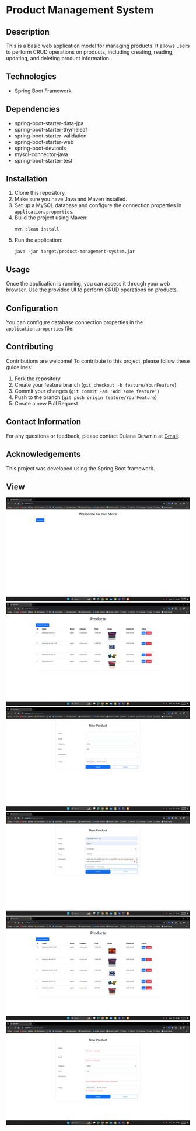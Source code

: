 
<!DOCTYPE html>
<html lang="en">
<head>
    <meta charset="UTF-8">
    <meta name="viewport" content="width=device-width, initial-scale=1.0">
</head>
<body>
    <h1>Product Management System</h1>
    <h2>Description</h2>
    <p>This is a basic web application model for managing products. It allows users to perform CRUD operations on products, including creating, reading, updating, and deleting product information.</p>
    <h2>Technologies</h2>
    <ul>
        <li>Spring Boot Framework</li>
    </ul>
    <h2>Dependencies</h2>
    <ul>
        <li>spring-boot-starter-data-jpa</li>
        <li>spring-boot-starter-thymeleaf</li>
        <li>spring-boot-starter-validation</li>
        <li>spring-boot-starter-web</li>
        <li>spring-boot-devtools</li>
        <li>mysql-connector-java</li>
        <li>spring-boot-starter-test</li>
    </ul>
    <h2>Installation</h2>
    <ol>
        <li>Clone this repository.</li>
        <li>Make sure you have Java and Maven installed.</li>
        <li>Set up a MySQL database and configure the connection properties in <code>application.properties</code>.</li>
        <li>Build the project using Maven:
            <pre><code>mvn clean install</code></pre>
        </li>
        <li>Run the application:
            <pre><code>java -jar target/product-management-system.jar</code></pre>
        </li>
    </ol>
    <h2>Usage</h2>
    <p>Once the application is running, you can access it through your web browser. Use the provided UI to perform CRUD operations on products.</p>
    <h2>Configuration</h2>
    <p>You can configure database connection properties in the <code>application.properties</code> file.</p>
    <h2>Contributing</h2>
    <p>Contributions are welcome! To contribute to this project, please follow these guidelines:</p>
    <ol>
        <li>Fork the repository</li>
        <li>Create your feature branch (<code>git checkout -b feature/YourFeature</code>)</li>
        <li>Commit your changes (<code>git commit -am 'Add some feature'</code>)</li>
        <li>Push to the branch (<code>git push origin feature/YourFeature</code>)</li>
        <li>Create a new Pull Request</li>
    </ol>
    <h2>Contact Information</h2>
    <p>For any questions or feedback, please contact Dulana Dewmin at <a href="mailto:dulanadewmin99@gmail.com">Gmail</a>.</p>
    <h2>Acknowledgements</h2>
    <p>This project was developed using the Spring Boot framework.</p>
    <h2>View</h2>
    <img src="https://github.com/DulanaH2D/beststore/blob/master/1.png?raw=true" alt="1">
    <img src="https://github.com/DulanaH2D/beststore/blob/master/2.png?raw=true" alt="2">
    <img src="https://github.com/DulanaH2D/beststore/blob/master/3.png?raw=true" alt="3">
    <img src="https://github.com/DulanaH2D/beststore/blob/master/4.png?raw=true" alt="4">
    <img src="https://github.com/DulanaH2D/beststore/blob/master/5.png?raw=true" alt="5">
    <img src="https://github.com/DulanaH2D/beststore/blob/master/6.png?raw=true" alt="6">
    
</body>
</html>
